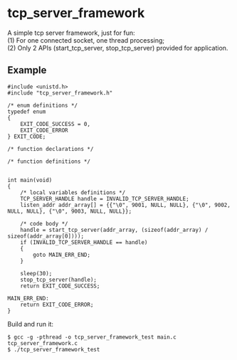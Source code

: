# tcp_server_framework 
A simple tcp server framework, just for fun:  
(1) For one connected socket, one thread processing;  
(2) Only 2 APIs (start_tcp_server, stop_tcp_server) provided for application.  

## Example  

	#include <unistd.h>
	#include "tcp_server_framework.h"
	
	/* enum definitions */
	typedef enum
	{
	    EXIT_CODE_SUCCESS = 0,
	    EXIT_CODE_ERROR
	} EXIT_CODE;
	
	/* function declarations */
	
	/* function definitions */
	
	
	int main(void)
	{
	    /* local variables definitions */
	    TCP_SERVER_HANDLE handle = INVALID_TCP_SERVER_HANDLE;
	    listen_addr addr_array[] = {{"\0", 9001, NULL, NULL}, {"\0", 9002, NULL, NULL}, {"\0", 9003, NULL, NULL}};
	    
	    /* code body */
	    handle = start_tcp_server(addr_array, (sizeof(addr_array) / sizeof(addr_array[0])));
	    if (INVALID_TCP_SERVER_HANDLE == handle)
	    {
	        goto MAIN_ERR_END;
	    }
	
	    sleep(30);
	    stop_tcp_server(handle);
	    return EXIT_CODE_SUCCESS;
	    
	MAIN_ERR_END:
	    return EXIT_CODE_ERROR;
	}
Build and run it: 

	$ gcc -g -pthread -o tcp_server_framework_test main.c tcp_server_framework.c
	$ ./tcp_server_framework_test
